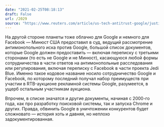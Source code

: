 ```yaml
---
date: "2021-02-25T08:18:13"
draft: False
url: /2029
source: "https://www.reuters.com/article/us-tech-antitrust-google/justice-department-gives-judge-big-google-document-request-idUSKBN2AP02J"
---
```


На другой стороне планеты тоже облачно для Google и немного для Facebook — Минюст США предоставил в суд, ведущий рассмотрение антимонопольного иска против Google, большой список документов, которые Google должен предоставить — включая переписку с третьими сторонами (то есть не Google и не Минюст), касающуюся любой формы сотрудничества в части ответов на антимонопольные расследования или регулирования, включая переписку с Facebook в части проекта Jedi Blue. Именно такое кодовое название носило сотрудничество Google и Facebook, по которому последний получал набор преимуществ при участии в RTB-аукционе рекламной системы Google, разумеется, в ущерб остальным участникам аукциона.

Впрочем, в списке значатся и другие документы, начиная с 2000-го года, как про разработку поисковой системы, так и запуска Chrome и других. Правда, обвинить Google в уничтожении конкурентов будет сложновато — история хоть и давняя, но неплохо задокументированная.
